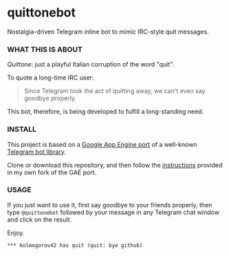 # quittonebot
 Nostalgia-driven Telegram inline bot to mimic IRC-style quit messages. 

### WHAT THIS IS ABOUT

*Quittone*: just a playful Italian corruption of the word "quit".

To quote a long-time IRC user:

> Since Telegram took the act of quitting away, we can't even say goodbye properly.

This bot, therefore, is being developed to fulfill a long-standing need.

### INSTALL

This project is based on a [Google App Engine port](https://github.com/FollonSaxBass/python-telegram-bot-GAE) of a well-known [Telegram bot library](https://github.com/python-telegram-bot/python-telegram-bot).

Clone or download this repository, and then follow the [instructions](https://github.com/kolmogorov42/python-telegram-bot-GAE) provided in my own fork of the GAE port.

### USAGE

If you just want to use it, first say goodbye to your friends properly, then type `@quittonebot` followed by your message in any Telegram chat window and click on the result.

Enjoy.

`*** kolmogorov42 has quit (quit: bye github)`
